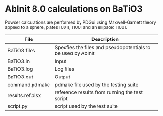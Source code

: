 # AbInit 8.0 calculations on BaTiO3

Powder calculations are performed by PDGui using Maxwell-Garnett theory applied to a sphere, plates [001], [100] and an ellipsoid [100].

| File                  | Description                                       |
| --------------------- | ------------------------------------------------- |
| BaTiO3.files		| Specfies the files and pseudopotentials to be used by Abinit |
| BaTiO3.in		| Input |
| BaTiO3.log		| Log files |
| BaTiO3.out		| Output |
| command.pdmake	| pdmake file used by the testing suite |
| results.ref.xlsx	| reference results from running the test script |
| script.py		| script used by the test suite |
